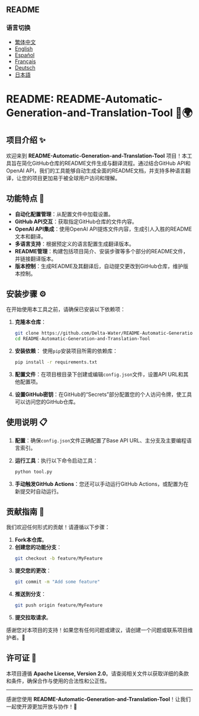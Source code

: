 ## README

### 语言切换
- [繁体中文](README/README_繁体中文.md)
- [English](README/README_English.md)
- [Español](README/README_Español.md)
- [Français](README/README_Français.md)
- [Deutsch](README/README_Deutsch.md)
- [日本語](README/README_日本語.md)

# README: README-Automatic-Generation-and-Translation-Tool 📄🌍

## 项目介绍 ✨

欢迎来到 **README-Automatic-Generation-and-Translation-Tool** 项目！本工具旨在简化GitHub仓库的README文件生成与翻译流程。通过结合GitHub API和OpenAI API，我们的工具能够自动生成全面的README文档，并支持多种语言翻译，让您的项目更加易于被全球用户访问和理解。

## 功能特点 🚀

- **自动化配置管理**：从配置文件中加载设置。
- **GitHub API交互**：获取指定GitHub仓库的文件内容。
- **OpenAI API集成**：使用OpenAI API提炼文件内容，生成引人入胜的README文本和翻译。
- **多语言支持**：根据预定义的语言配置生成翻译版本。
- **README管理**：构建包括项目简介、安装步骤等多个部分的README文件，并链接翻译版本。
- **版本控制**：生成README及其翻译后，自动提交更改到GitHub仓库，维护版本控制。

## 安装步骤 ⚙️

在开始使用本工具之前，请确保已安装以下依赖项：

1. **克隆本仓库**：
   ```bash
   git clone https://github.com/Delta-Water/README-Automatic-Generation-and-Translation-Tool.git
   cd README-Automatic-Generation-and-Translation-Tool
   ```

2. **安装依赖**：
   使用`pip`安装项目所需的依赖库：
   ```bash
   pip install -r requirements.txt
   ```

3. **配置文件**：在项目根目录下创建或编辑`config.json`文件，设置API URL和其他配置项。

4. **设置GitHub密钥**：在GitHub的“Secrets”部分配置您的个人访问令牌，使工具可以访问您的GitHub仓库。

## 使用说明 📋

1. **配置**：确保`config.json`文件正确配置了Base API URL、主分支及主要编程语言索引。

2. **运行工具**：执行以下命令启动工具：
   ```bash
   python tool.py
   ```

3. **手动触发GitHub Actions**：您还可以手动运行GitHub Actions，或配置为在新提交时自动运行。

## 贡献指南 🤝

我们欢迎任何形式的贡献！请遵循以下步骤：
1. **Fork本仓库**。
2. **创建您的功能分支**：
   ```bash
   git checkout -b feature/MyFeature
   ```
3. **提交您的更改**：
   ```bash
   git commit -m "Add some feature"
   ```
4. **推送到分支**：
   ```bash
   git push origin feature/MyFeature
   ```
5. **提交拉取请求**。

感谢您对本项目的支持！如果您有任何问题或建议，请创建一个问题或联系项目维护者。🙏

## 许可证 📜

本项目遵循 **Apache License, Version 2.0**。请查阅相关文件以获取详细的条款和条件，确保合作与使用的合法性和公正性。

---

感谢您使用 **README-Automatic-Generation-and-Translation-Tool**！让我们一起使开源更加开放与协作！💪